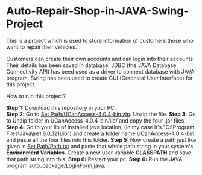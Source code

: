 # Auto-Repair-Shop-in-JAVA-Swing-Project
This is a project which is used to store information of customers those who want to repair their vehicles.

Customers can create their own accounts and can login into their accounts. Their details has been saved in database. JDBC (the JAVA Database Connectivity API) has beed used as a driver to connect database with JAVA program. Swing has been used to create GUI (Graphical User Interface) for this project.

How to run this project?

<B>Step 1:</B> Download this repository in your PC.<br />
<B>Step 2:</B> Go to <a href="https://github.com/yusufidrishi2/Auto-Repair-Shop-in-JAVA-Swing-Project/blob/master/auto_package/Set%20Path/UCanAccess-4.0.4-bin.zip">Set Path/UCanAccess-4.0.4-bin.zip</a>. Unzip the file.
<B>Step 3:</B> Go to Unzip folder in UCanAccess-4.0.4-bin/lib/ and copy the four .jar files.
<B>Step 4:</B> Go to your lib of installed java location, (in my case it's "C:\Program Files\Java\jre1.8.0_121\lib\") and create a folder name UCanAccess-4.0.4-bin and paste all the four files into this folder.
<B>Step 5:</B> Now create a path just like given in <a href="https://github.com/yusufidrishi2/Auto-Repair-Shop-in-JAVA-Swing-Project/blob/master/auto_package/Set%20Path/Path.txt">Set Path/Path.txt</a> and paste that whole path string in your system's <B>Environment Variables</B>. Create a new user variable <B>CLASSPATH</B> and save that path string into this.
<B>Step 6:</B> Restart your pc.
<B>Step 6:</B> Run the JAVA program <a href="https://github.com/yusufidrishi2/Auto-Repair-Shop-in-JAVA-Swing-Project/blob/master/auto_package/LoginForm.java">auto_package/LoginForm.java</a>.<br />
